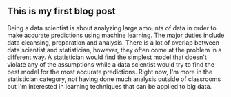 ## This is my first blog post

Being a data scientist is about analyzing large amounts of data in order to make accurate predictions using machine learning.  The major duties include data cleansing, preparation and analysis.  There is a lot of overlap between data scientist and statistician, however, they often come at the problem in a different way.  A statistician would find the simplest model that doesn't violate any of the assumptions while a data scientist would try to find the best model for the most accurate predictions.  Right now, I'm more in the statistician category, not having done much analysis outside of classrooms but I'm interested in learning techniques that can be applied to big data.
